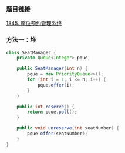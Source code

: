 ### 题目链接
[1845. 座位预约管理系统](https://leetcode.cn/problems/seat-reservation-manager)

### 方法一：堆
```Java
class SeatManager {
    private Queue<Integer> pque;

    public SeatManager(int n) {
        pque = new PriorityQueue<>();
        for (int i = 1; i <= n; i++) {
            pque.offer(i);
        }
    }

    public int reserve() {
        return pque.poll();
    }

    public void unreserve(int seatNumber) {
        pque.offer(seatNumber);
    }
}
```